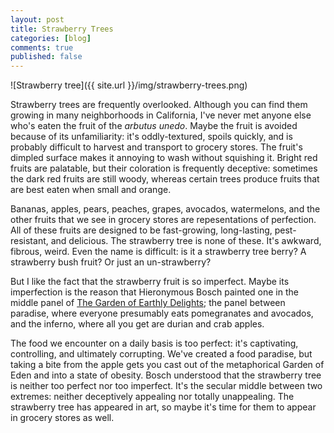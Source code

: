 ```yaml
---
layout: post
title: Strawberry Trees
categories: [blog]
comments: true
published: false
---
```


![Strawberry tree]({{ site.url }}/img/strawberry-trees.png)

Strawberry trees are frequently overlooked. Although you can find them growing in many neighborhoods in California, I've never met anyone else who's eaten the fruit of the *arbutus unedo*. Maybe the fruit is avoided because of its unfamiliarity: it's oddly-textured, spoils quickly, and is probably difficult to harvest and transport to grocery stores. The fruit's dimpled surface makes it annoying to wash without squishing it. Bright red fruits are palatable, but their coloration is frequently deceptive: sometimes the dark red fruits are still woody, whereas certain trees produce fruits that are best eaten when small and orange.

Bananas, apples, pears, peaches, grapes, avocados, watermelons, and the other fruits that we see in grocery stores are repesentations of perfection. All of these fruits are designed to be fast-growing, long-lasting, pest-resistant, and delicious. The strawberry tree is none of these. It's awkward, fibrous, weird. Even the name is difficult: is it a strawberry tree berry? A strawberry bush fruit? Or just an un-strawberry?

But I like the fact that the strawberry fruit is so imperfect. Maybe its imperfection is the reason that Hieronymous Bosch painted one in the middle panel of [The Garden of Earthly Delights](https://upload.wikimedia.org/wikipedia/commons/a/ae/El_jard%C3%ADn_de_las_Delicias%2C_de_El_Bosco.jpg); the panel between paradise, where everyone presumably eats pomegranates and avocados, and the inferno, where all you get are durian and crab apples.

The food we encounter on a daily basis is too perfect: it's captivating, controlling, and ultimately corrupting. We've created a food paradise, but taking a bite from the apple gets you cast out of the metaphorical Garden of Eden and into a state of obesity. Bosch understood that the strawberry tree is neither too perfect nor too imperfect. It's the secular middle between two extremes: neither deceptively appealing nor totally unappealing. The strawberry tree has appeared in art, so maybe it's time for them to appear in grocery stores as well.

<!--more-->
